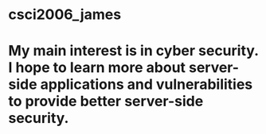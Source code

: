 # csci2006_james

# My main interest is in cyber security. I hope to learn more about server-side applications and vulnerabilities to provide better server-side security.
